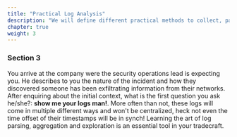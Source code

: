 ```yaml
---
title: "Practical Log Analysis"
description: "We will define different practical methods to collect, parse and extract meaningful data from logs. Data needs to be transformed into information, information into knowledge."
chapter: true
weight: 3
---
```


### <i class="fas fa-book-open"></i> Section 3

You arrive at the company were the security operations lead is expecting you. He describes to you the nature of the incident and how they discovered someone has been exfiltrating information from their networks. After enquiring about the initial context, what is the first question you ask he/she?: **show me your logs man!**. More often than not, these logs will come in multiple different ways and won't be centralized, heck not even the time offset of their timestamps will be in synch! Learning the art of log parsing, aggregation and exploration is an essential tool in your tradecraft.
